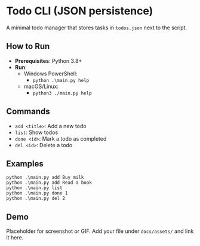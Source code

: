 # Todo CLI (JSON persistence)

A minimal todo manager that stores tasks in `todos.json` next to the script.

## How to Run

- **Prerequisites**: Python 3.8+
- **Run**:
  - Windows PowerShell:
    - `python .\main.py help`
  - macOS/Linux:
    - `python3 ./main.py help`

## Commands

- `add <title>`: Add a new todo
- `list`: Show todos
- `done <id>`: Mark a todo as completed
- `del <id>`: Delete a todo

## Examples

```
python .\main.py add Buy milk
python .\main.py add Read a book
python .\main.py list
python .\main.py done 1
python .\main.py del 2
```

## Demo

Placeholder for screenshot or GIF. Add your file under `docs/assets/` and link it here.


